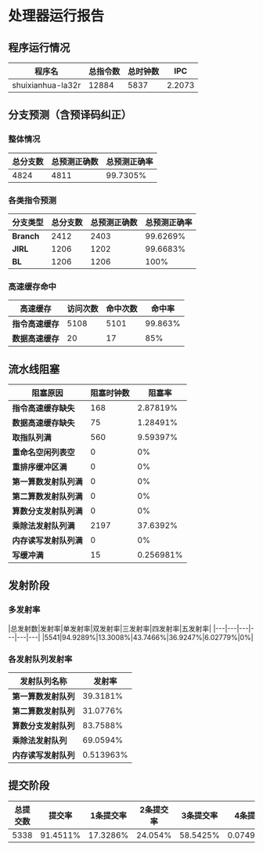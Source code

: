 # 处理器运行报告
## 程序运行情况
|程序名|总指令数|总时钟数|IPC|
|---|---|---|---|
|shuixianhua-la32r|12884|5837|2.2073|

## 分支预测（含预译码纠正）
### 整体情况
|总分支数|总预测正确数|总预测正确率|
|---|---|---|
|4824|4811|99.7305%|

### 各类指令预测
|分支类型|总分支数|总预测正确数|总预测正确率|
|---|---|---|---|
|**Branch**| 2412 | 2403 | 99.6269%|
|**JIRL**| 1206 | 1202 | 99.6683%|
|**BL**| 1206 | 1206 | 100%|

### 高速缓存命中
|高速缓存|访问次数|命中次数|命中率|
|---|---|---|---|
|**指令高速缓存**| 5108 | 5101 | 99.863%|
|**数据高速缓存**| 20 | 17 | 85%|
## 流水线阻塞
|阻塞原因|阻塞时钟数|阻塞率|
|---|---|---|
|**指令高速缓存缺失**| 168 | 2.87819%|
|**数据高速缓存缺失**| 75 | 1.28491%|
|**取指队列满**| 560 | 9.59397%|
|**重命名空闲列表空**|0 | 0%|
|**重排序缓冲区满**|0 | 0%|
|**第一算数发射队列满**|0 | 0%|
|**第二算数发射队列满**|0 | 0%|
|**算数分支发射队列满**|0 | 0%|
|**乘除法发射队列满**|2197 | 37.6392%|
|**内存读写发射队列满**|0 | 0%|
|**写缓冲满**|15 | 0.256981%|

## 发射阶段
### 多发射率
|总发射数|发射率|单发射率|双发射率|三发射率|四发射率|五发射率|
|---|---|---|---|---|---|
|5541|94.9289%|13.3008%|43.7466%|36.9247%|6.02779%|0%|

### 各发射队列发射率
|发射队列名称|发射率|
|---|---|
|**第一算数发射队列**|39.3181%|
|**第二算数发射队列**|31.0776%|
|**算数分支发射队列**|83.7588%|
|**乘除法发射队列**|69.0594%|
|**内存读写发射队列**|0.513963%|

## 提交阶段
|总提交数|提交率|1条提交率|2条提交率|3条提交率|4条提交率|
|---|---|---|---|---|---|
|5338|91.4511%|17.3286%|24.054%|58.5425%|0.0749344%|
